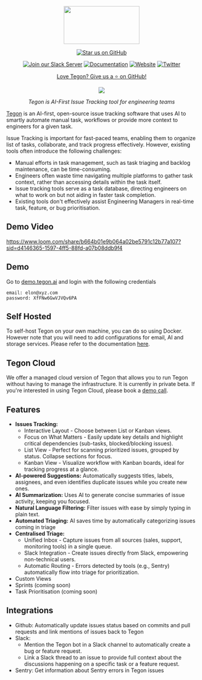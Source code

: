 <p align="center">
  <a href="https://tegon.ai"><img src="https://github.com/tegonhq/tegon/assets/17528887/07036ee1-774d-4dff-a56b-8050041f36ce" width="200" height="100" /></a>
</p>

<div align="center">

[![Star us on GitHub](https://img.shields.io/github/stars/tegonhq/tegon?color=FFD700&label=Stars&logo=Github)](https://github.com/tegonhq/tegon)

[![Join our Slack Server](https://img.shields.io/badge/Slack-1da1f2?style=flat&logo=slack&logoColor=%23fff)](https://join.slack.com/t/tegoncommunity/shared_invite/zt-2jvar8p1x-9wqFTL9PP5ICImb76qcjEA)
[![Documentation](https://img.shields.io/badge/Documentation-1da1f2?style=flat&logo=docs&logoColor=%23fff)](https://docs.tegon.ai/introduction)
[![Website](https://img.shields.io/badge/Website-1da1f2?style=flat&logo=docs&logoColor=%23fff)](https://www.tegon.ai/)
[![Twitter](https://img.shields.io/badge/Twitter-1da1f2?style=flat&logo=twitter&logoColor=%23fff)](https://twitter.com/tegonhq)

[Love Tegon? Give us a ⭐ on GitHub!](https://github.com/tegonhq/tegon)

</div>

<p align="center">
<a> <img src= "https://github.com/tegonhq/tegon/assets/36505468/888ebcaa-29fb-4f33-833f-9652bdd37711" /></a>
</p>

<p align="center">
    <em> Tegon is AI-First Issue Tracking tool for engineering teams
</em>
</p>

[Tegon](https://tegon.ai) is an AI-first, open-source issue tracking software that uses AI to smartly automate manual task, workflows or provide more context to engineers for a given task.

Issue Tracking is important for fast-paced teams, enabling them to organize list of tasks, collaborate, and track progress effectively. However, existing tools often introduce the following challenges:

- Manual efforts in task management, such as task triaging and backlog maintenance, can be time-consuming.
- Engineers often waste time navigating multiple platforms to gather task context, rather than accessing details within the task itself.
- Issue tracking tools serve as a task database, directing engineers on what to work on but not aiding in faster task completion.
- Existing tools don't effectively assist Engineering Managers in real-time task, feature, or bug prioritisation.

## Demo Video

https://www.loom.com/share/b664b01e9b064a02be5791c12b77a107?sid=d4146365-1597-4ff5-88fd-a07b08ddb9f4

## Demo

Go to [demo.tegon.ai](https://demo.tegon.ai/) and login with the following credentials

```
email: elon@xyz.com
password: XfFNw6GwVJVQv6PA
```

## Self Hosted

To self-host Tegon on your own machine, you can do so using Docker. However note that you will need to add configurations for email, AI and storage services. Please refer to the documentation [here](https://docs.tegon.ai/oss/self-deployment).

## Tegon Cloud

We offer a managed cloud version of Tegon that allows you to run Tegon without having to manage the infrastructure. It is currently in private beta.
If you're interested in using Tegon Cloud, please book a [demo call](https://calendly.com/manik-tegon/30min).

## Features

- **Issues Tracking:**
  - Interactive Layout - Choose between List or Kanban views.
  - Focus on What Matters - Easily update key details and highlight critical dependencies (sub-tasks, blocked/blocking issues).
  - List View - Perfect for scanning prioritized issues, grouped by status. Collapse sections for focus.
  - Kanban View - Visualize workflow with Kanban boards, ideal for tracking progress at a glance.
- **AI-powered Suggestions:** Automatically suggests titles, labels, assignees, and even identifies duplicate issues while you create new ones.
- **AI Summarization:** Uses AI to generate concise summaries of issue activity, keeping you focused.
- **Natural Language Filtering:** Filter issues with ease by simply typing in plain text.
- **Automated Triaging:** AI saves time by automatically categorizing issues coming in triage
- **Centralised Triage:**
  - Unified Inbox - Capture issues from all sources (sales, support, monitoring tools) in a single queue.
  - Slack Integration - Create issues directly from Slack, empowering non-technical users.
  - Automatic Routing - Errors detected by tools (e.g., Sentry) automatically flow into triage for prioritization.
- Custom Views
- Sprints (coming soon)
- Task Prioritisation (coming soon)

## Integrations

- Github: Automatically update issues status based on commits and pull requests and link mentions of issues back to Tegon
- Slack:
  - Mention the Tegon bot in a Slack channel to automatically create a bug or feature request.
  - Link a Slack thread to an issue to provide full context about the discussions happening on a specific task or a feature request.
- Sentry: Get information about Sentry errors in Tegon issues
